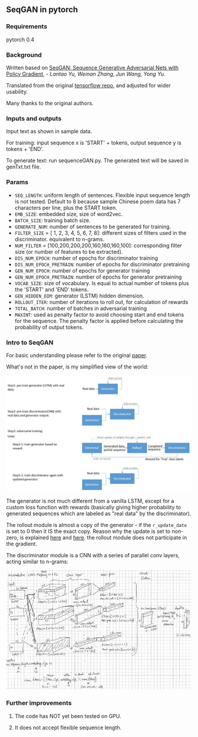 ## SeqGAN in pytorch


### Requirements
pytorch 0.4

### Background
Written based on [SeqGAN: Sequence Generative Adversarial Nets with Policy Gradient](https://arxiv.org/abs/1609.05473), - *Lantao Yu, Weinan Zhang, Jun Wang, Yong Yu.*


Translated from the original [tensorflow repo](https://github.com/LantaoYu/SeqGAN), and adjusted for wider usability.

Many thanks to the original authors.

### Inputs and outputs

Input text as shown in sample data. 

For training: input sequence x is 'START' + tokens, output sequence y is tokens + 'END'.

To generate text: run sequenceGAN.py. The generated text will be saved in genTxt.txt file.

### Params

- `SEQ_LENGTH`: uniform length of sentences. Flexible input sequence length is not tested. Default to 8 because sample Chinese poem data has 7 characters per line, plus the START token. 
- `EMB_SIZE`: embedded size, size of word2vec. 
- `BATCH_SIZE`: training batch size.
- `GENERATE_NUM`: number of sentences to be generated for training.
- `FILTER_SIZE` = [  1,  2,  3,  4,  5,  6,  7,  8]: different sizes of filters used in the discriminator. equivalent to n-grams. 
- `NUM_FILTER` =  [100,200,200,200,160,160,160,100]: corresponding filter size (or number of features to be extracted).
- `DIS_NUM_EPOCH`: number of epochs for discriminator training
- `DIS_NUM_EPOCH_PRETRAIN`: number of epochs for discriminator pretraining
- `GEN_NUM_EPOCH`: number of epochs for generator training
- `GEN_NUM_EPOCH_PRETRAIN`: number of epochs for generator pretraining
- `VOCAB_SIZE`: size of vocabulary. Is equal to actual number of tokens plus the 'START' and 'END' tokens.
- `GEN_HIDDEN_DIM`: generator (LSTM) hidden dimension.
- `ROLLOUT_ITER`: number of iterations to roll out, for calculation of rewards
- `TOTAL_BATCH`: number of batches in adversarial training
- `MAXINT`: used as penalty factor to avoid choosing start and end tokens for the sequence. The penalty factor is applied before calculating the probability of output tokens. 

### Intro to SeqGAN

For basic understanding please refer to the original [paper](https://arxiv.org/abs/1609.05473). 

What's not in the paper, is my simplified view of the world:

![alt_text](/doc/seqGAN.jpg)

The generator is not much different from a vanilla LSTM, except for a custom loss function with rewards (basically giving higher probability to generated sequences which are labeled as "real data" by the discriminator). 

The rollout module is almost a copy of the generator - if the `r_update_date` is set to 0 then it IS the exact copy. Reason why the update is set to non-zero, is explained [here](https://github.com/LantaoYu/SeqGAN/issues/29) and [here](https://arxiv.org/pdf/1509.02971.pdf). the rollout module does not participate in the gradient.

The discriminator module is a CNN with a series of parallel conv layers, acting similar to n-grams:

![alt_text](/doc/discriminator.jpg)

### Further improvements

1. The code has NOT yet been tested on GPU.

2. It does not accept flexible sequence length. 

